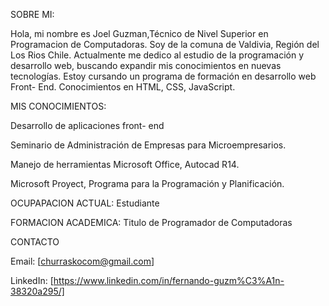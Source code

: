 SOBRE MI:


Hola, mi nombre es Joel Guzman,Técnico de Nivel Superior en Programacion de Computadoras. Soy de la comuna de Valdivia, Región del Los Rios Chile. Actualmente me dedico al estudio de la programación y desarrollo web, buscando expandir mis conocimientos en nuevas tecnologías. Estoy cursando un programa de formación en desarrollo web Front- End. Conocimientos en HTML, CSS, JavaScript.


MIS CONOCIMIENTOS:

Desarrollo de aplicaciones front- end

Seminario de Administración de Empresas  para Microempresarios.

Manejo de herramientas Microsoft Office, Autocad R14.

Microsoft Proyect, Programa para la Programación y Planificación.


OCUPAPACION ACTUAL:
Estudiante

FORMACION ACADEMICA:
Titulo de Programador de Computadoras

CONTACTO

Email: [churraskocom@gmail.com]

LinkedIn: [https://www.linkedin.com/in/fernando-guzm%C3%A1n-38320a295/]

